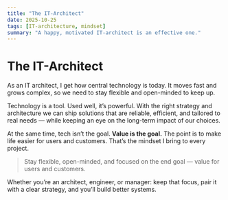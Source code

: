 ```yaml
---
title: "The IT-Architect"
date: 2025-10-25
tags: [IT-architecture, mindset]
summary: "A happy, motivated IT-architect is an effective one."
---
```


# The IT-Architect

As an IT architect, I get how central technology is today. It moves fast and grows complex, so we need to stay flexible and open-minded to keep up.

Technology is a tool. Used well, it’s powerful. With the right strategy and architecture we can ship solutions that are reliable, efficient, and tailored to real needs — while keeping an eye on the long-term impact of our choices.

At the same time, tech isn’t the goal. **Value is the goal.** The point is to make life easier for users and customers. That’s the mindset I bring to every project.

> Stay flexible, open-minded, and focused on the end goal — value for users and customers.

Whether you’re an architect, engineer, or manager: keep that focus, pair it with a clear strategy, and you’ll build better systems.